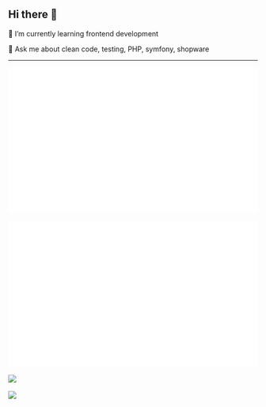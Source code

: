 ## Hi there 👋

🌱 I’m currently learning frontend development

💬 Ask me about clean code, testing, PHP, symfony, shopware

---

![](https://raw.githubusercontent.com/bneumann97/github-stats/master/generated/overview.svg#gh-dark-mode-only)

![](https://raw.githubusercontent.com/bneumann97/github-stats/master/generated/overview.svg#gh-light-mode-only)

![](https://raw.githubusercontent.com/username/github-stats/master/generated/languages.svg#gh-dark-mode-only)

![](https://raw.githubusercontent.com/username/github-stats/master/generated/languages.svg#gh-light-mode-only)

<!--
**bneumann97/bneumann97** is a ✨ _special_ ✨ repository because its `README.md` (this file) appears on your GitHub profile.

Here are some ideas to get you started:

- 🔭 I’m currently working on ...
- 🌱 I’m currently learning ...
- 👯 I’m looking to collaborate on ...
- 🤔 I’m looking for help with ...
- 💬 Ask me about ...
- 📫 How to reach me: ...
- 😄 Pronouns: ...
- ⚡ Fun fact: ...
-->
